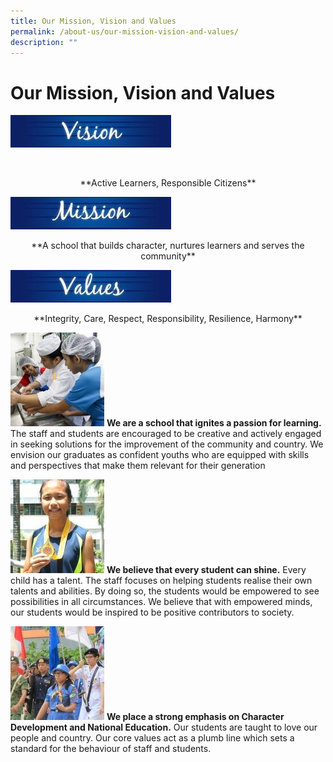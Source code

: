 ```yaml
---
title: Our Mission, Vision and Values
permalink: /about-us/our-mission-vision-and-values/
description: ""
---
```

# Our Mission, Vision and Values

![Vision](/images/Aboutus/VMV1.jpg)
<p><img></p>
<p style="text-align:center">**Active Learners, Responsible Citizens**</p>

![ Mission](/images/Aboutus/VMV2.jpg)
<p style="text-align:center">**A school that builds character, nurtures learners and serves the community**</p>

![Values](/images/Aboutus/VMV3.jpg)
<p style="text-align:center">**Integrity, Care, Respect, Responsibility, Resilience, Harmony**</p>

![Passion for learning](/images/Aboutus/VMV4.jpg)
**We are a school that ignites a passion for learning.** The staff and students are encouraged to be creative and actively engaged in seeking solutions for the improvement of the community and country. We envision our graduates as confident youths who are equipped with skills and perspectives that make them relevant for their generation

![Every student can shine](/images/Aboutus/VMV5.jpg)
**We believe that every student can shine.** Every child has a talent. The staff focuses on helping students realise their own talents and abilities. By doing so, the students would be empowered to see possibilities in all circumstances. We believe that with empowered minds, our students would be inspired to be positive contributors to society.

![Character Development and National Education](/images/Aboutus/VMV6.jpg)
**We place a strong emphasis on Character Development and National Education.** Our students are taught to love our people and country. Our core values act as a plumb line which sets a standard for the behaviour of staff and students.